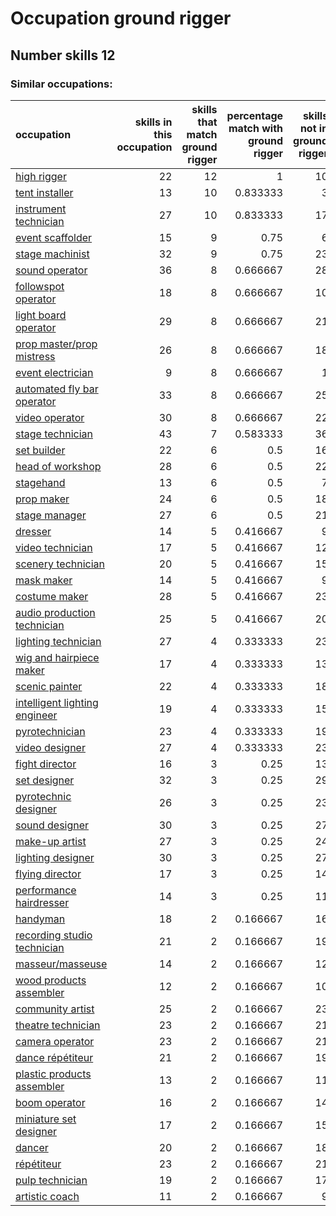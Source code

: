 # Occupation ground rigger
## Number skills 12
### Similar occupations:
| occupation                                                        |   skills in this occupation |   skills that match ground rigger |   percentage match with ground rigger |   skills not in ground rigger |
|:------------------------------------------------------------------|----------------------------:|----------------------------------:|--------------------------------------:|------------------------------:|
| [high rigger](high_rigger.md)                                     |                          22 |                                12 |                              1        |                            10 |
| [tent installer](tent_installer.md)                               |                          13 |                                10 |                              0.833333 |                             3 |
| [instrument technician](instrument_technician.md)                 |                          27 |                                10 |                              0.833333 |                            17 |
| [event scaffolder](event_scaffolder.md)                           |                          15 |                                 9 |                              0.75     |                             6 |
| [stage machinist](stage_machinist.md)                             |                          32 |                                 9 |                              0.75     |                            23 |
| [sound operator](sound_operator.md)                               |                          36 |                                 8 |                              0.666667 |                            28 |
| [followspot operator](followspot_operator.md)                     |                          18 |                                 8 |                              0.666667 |                            10 |
| [light board operator](light_board_operator.md)                   |                          29 |                                 8 |                              0.666667 |                            21 |
| [prop master/prop mistress](prop_master-prop_mistress.md)         |                          26 |                                 8 |                              0.666667 |                            18 |
| [event electrician](event_electrician.md)                         |                           9 |                                 8 |                              0.666667 |                             1 |
| [automated fly bar operator](automated_fly_bar_operator.md)       |                          33 |                                 8 |                              0.666667 |                            25 |
| [video operator](video_operator.md)                               |                          30 |                                 8 |                              0.666667 |                            22 |
| [stage technician](stage_technician.md)                           |                          43 |                                 7 |                              0.583333 |                            36 |
| [set builder](set_builder.md)                                     |                          22 |                                 6 |                              0.5      |                            16 |
| [head of workshop](head_of_workshop.md)                           |                          28 |                                 6 |                              0.5      |                            22 |
| [stagehand](stagehand.md)                                         |                          13 |                                 6 |                              0.5      |                             7 |
| [prop maker](prop_maker.md)                                       |                          24 |                                 6 |                              0.5      |                            18 |
| [stage manager](stage_manager.md)                                 |                          27 |                                 6 |                              0.5      |                            21 |
| [dresser](dresser.md)                                             |                          14 |                                 5 |                              0.416667 |                             9 |
| [video technician](video_technician.md)                           |                          17 |                                 5 |                              0.416667 |                            12 |
| [scenery technician](scenery_technician.md)                       |                          20 |                                 5 |                              0.416667 |                            15 |
| [mask maker](mask_maker.md)                                       |                          14 |                                 5 |                              0.416667 |                             9 |
| [costume maker](costume_maker.md)                                 |                          28 |                                 5 |                              0.416667 |                            23 |
| [audio production technician](audio_production_technician.md)     |                          25 |                                 5 |                              0.416667 |                            20 |
| [lighting technician](lighting_technician.md)                     |                          27 |                                 4 |                              0.333333 |                            23 |
| [wig and hairpiece maker](wig_and_hairpiece_maker.md)             |                          17 |                                 4 |                              0.333333 |                            13 |
| [scenic painter](scenic_painter.md)                               |                          22 |                                 4 |                              0.333333 |                            18 |
| [intelligent lighting engineer](intelligent_lighting_engineer.md) |                          19 |                                 4 |                              0.333333 |                            15 |
| [pyrotechnician](pyrotechnician.md)                               |                          23 |                                 4 |                              0.333333 |                            19 |
| [video designer](video_designer.md)                               |                          27 |                                 4 |                              0.333333 |                            23 |
| [fight director](fight_director.md)                               |                          16 |                                 3 |                              0.25     |                            13 |
| [set designer](set_designer.md)                                   |                          32 |                                 3 |                              0.25     |                            29 |
| [pyrotechnic designer](pyrotechnic_designer.md)                   |                          26 |                                 3 |                              0.25     |                            23 |
| [sound designer](sound_designer.md)                               |                          30 |                                 3 |                              0.25     |                            27 |
| [make-up artist](make-up_artist.md)                               |                          27 |                                 3 |                              0.25     |                            24 |
| [lighting designer](lighting_designer.md)                         |                          30 |                                 3 |                              0.25     |                            27 |
| [flying director](flying_director.md)                             |                          17 |                                 3 |                              0.25     |                            14 |
| [performance hairdresser](performance_hairdresser.md)             |                          14 |                                 3 |                              0.25     |                            11 |
| [handyman](handyman.md)                                           |                          18 |                                 2 |                              0.166667 |                            16 |
| [recording studio technician](recording_studio_technician.md)     |                          21 |                                 2 |                              0.166667 |                            19 |
| [masseur/masseuse](masseur-masseuse.md)                           |                          14 |                                 2 |                              0.166667 |                            12 |
| [wood products assembler](wood_products_assembler.md)             |                          12 |                                 2 |                              0.166667 |                            10 |
| [community artist](community_artist.md)                           |                          25 |                                 2 |                              0.166667 |                            23 |
| [theatre technician](theatre_technician.md)                       |                          23 |                                 2 |                              0.166667 |                            21 |
| [camera operator](camera_operator.md)                             |                          23 |                                 2 |                              0.166667 |                            21 |
| [dance répétiteur](dance_répétiteur.md)                           |                          21 |                                 2 |                              0.166667 |                            19 |
| [plastic products assembler](plastic_products_assembler.md)       |                          13 |                                 2 |                              0.166667 |                            11 |
| [boom operator](boom_operator.md)                                 |                          16 |                                 2 |                              0.166667 |                            14 |
| [miniature set designer](miniature_set_designer.md)               |                          17 |                                 2 |                              0.166667 |                            15 |
| [dancer](dancer.md)                                               |                          20 |                                 2 |                              0.166667 |                            18 |
| [répétiteur](répétiteur.md)                                       |                          23 |                                 2 |                              0.166667 |                            21 |
| [pulp technician](pulp_technician.md)                             |                          19 |                                 2 |                              0.166667 |                            17 |
| [artistic coach](artistic_coach.md)                               |                          11 |                                 2 |                              0.166667 |                             9 |
